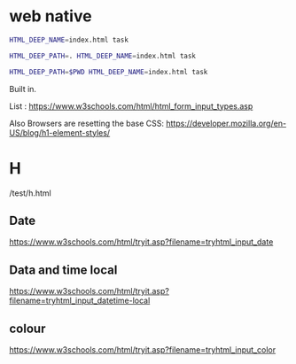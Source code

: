 # web native

```sh
HTML_DEEP_NAME=index.html task

HTML_DEEP_PATH=. HTML_DEEP_NAME=index.html task

HTML_DEEP_PATH=$PWD HTML_DEEP_NAME=index.html task
```

Built in.

List :
https://www.w3schools.com/html/html_form_input_types.asp

Also Browsers are resetting the base CSS:
https://developer.mozilla.org/en-US/blog/h1-element-styles/

# H

/test/h.html

## Date

https://www.w3schools.com/html/tryit.asp?filename=tryhtml_input_date

## Data and time local

https://www.w3schools.com/html/tryit.asp?filename=tryhtml_input_datetime-local

## colour

https://www.w3schools.com/html/tryit.asp?filename=tryhtml_input_color